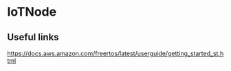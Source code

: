 # IoTNode

## Useful links 
https://docs.aws.amazon.com/freertos/latest/userguide/getting_started_st.html
